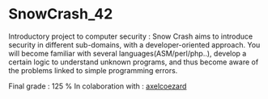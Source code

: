 # SnowCrash_42

Introductory project to computer security :
    Snow Crash aims to introduce security in different sub-domains, with a developer-oriented approach. You will become familiar with several languages ​​(ASM/perl/php..), develop a certain logic to understand unknown programs, and thus become aware of the problems linked to simple programming errors.

Final grade : 125 %
In colaboration with : [axelcoezard](https://github.com/axelcoezard)
